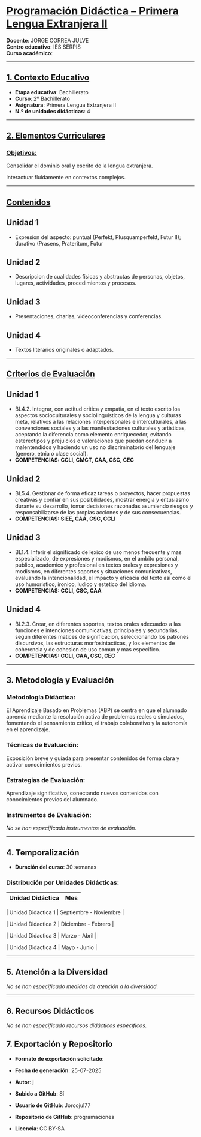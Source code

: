 # <u>Programación Didáctica – Primera Lengua Extranjera II</u>

**Docente**: JORGE CORREA JULVE  
**Centro educativo**: IES SERPIS  
**Curso académico**:   

---

## <u>1. Contexto Educativo</u>

- **Etapa educativa**: Bachillerato
- **Curso**: 2º Bachillerato
- **Asignatura**: Primera Lengua Extranjera II
- **N.º de unidades didácticas**: 4

---
## <u>2. Elementos Curriculares</u>

### <u>Objetivos:</u>



Consolidar el dominio oral y escrito de la lengua extranjera.

Interactuar fluidamente en contextos complejos.



---

## <u>Contenidos</u>

## Unidad 1
- Expresion del aspecto: puntual (Perfekt, Plusquamperfekt, Futur II); durativo (Prasens, Prateritum, Futur
## Unidad 2
- Descripcion de cualidades fisicas y abstractas de personas, objetos, lugares, actividades, procedimientos y procesos.
## Unidad 3
- Presentaciones, charlas, videoconferencias y conferencias.
## Unidad 4
- Textos literarios originales o adaptados.


---

## <u>Criterios de Evaluación</u>

## Unidad 1
- BL4.2. Integrar, con actitud critica y empatia, en el texto escrito los aspectos socioculturales y sociolinguisticos de la lengua y culturas meta, relativos a las relaciones interpersonales e interculturales, a las convenciones sociales y a las manifestaciones culturales y artisticas, aceptando la diferencia como elemento enriquecedor, evitando estereotipos y prejuicios o valoraciones que puedan conducir a malentendidos y haciendo un uso no discriminatorio del lenguaje (genero, etnia o clase social).
- **COMPETENCIAS: CCLI, CMCT, CAA, CSC, CEC**
## Unidad 2
- BL5.4. Gestionar de forma eficaz tareas o proyectos, hacer propuestas creativas y confiar en sus posibilidades, mostrar energia y entusiasmo durante su desarrollo, tomar decisiones razonadas asumiendo riesgos y responsabilizarse de las propias acciones y de sus consecuencias.
- **COMPETENCIAS: SIEE, CAA, CSC, CCLI**
## Unidad 3
- BL1.4. Inferir el significado de lexico de uso menos frecuente y mas especializado, de expresiones y modismos, en el ambito personal, publico, academico y profesional en textos orales y expresiones y modismos, en diferentes soportes y situaciones comunicativas, evaluando la intencionalidad, el impacto y eficacia del texto asi como el uso humoristico, ironico, ludico y estetico del idioma.
- **COMPETENCIAS: CCLI, CSC, CAA**
## Unidad 4
- BL2.3. Crear, en diferentes soportes, textos orales adecuados a las funciones e intenciones comunicativas, principales y secundarias, segun diferentes matices de significacion, seleccionando los patrones discursivos, las estructuras morfosintacticas, y los elementos de coherencia y de cohesion de uso comun y mas especifico.
- **COMPETENCIAS: CCLI, CAA, CSC, CEC**


---

## 3. Metodología y Evaluación

### Metodología Didáctica:

El Aprendizaje Basado en Problemas (ABP) se centra en que el alumnado aprenda mediante la resolución activa de problemas reales o simulados, fomentando el pensamiento crítico, el trabajo colaborativo y la autonomía en el aprendizaje.


### Técnicas de Evaluación:

Exposición breve y guiada para presentar contenidos de forma clara y activar conocimientos previos.


### Estrategias de Evaluación:

Aprendizaje significativo, conectando nuevos contenidos con conocimientos previos del alumnado.


### Instrumentos de Evaluación:

_No se han especificado instrumentos de evaluación._


---

## 4. Temporalización

- **Duración del curso**: 30 semanas

### **Distribución por Unidades Didácticas:**


| Unidad Didáctica | Mes |
|------------------|-------------------|


| Unidad Didactica 1 | Septiembre - Noviembre |

| Unidad Didactica 2 | Diciembre - Febrero |

| Unidad Didactica 3 | Marzo - Abril |

| Unidad Didactica 4 | Mayo - Junio |



---

## 5. Atención a la Diversidad


_No se han especificado medidas de atención a la diversidad._

---

## 6. Recursos Didácticos


_No se han especificado recursos didácticos específicos._

## 7. Exportación y Repositorio

- **Formato de exportación solicitado**: 
- **Fecha de generación**: 25-07-2025
- **Autor**: j


- **Subido a GitHub**: Sí
- **Usuario de GitHub**: Jorcojul77
- **Repositorio de GitHub**: programaciones

- **Licencia**: CC BY-SA


